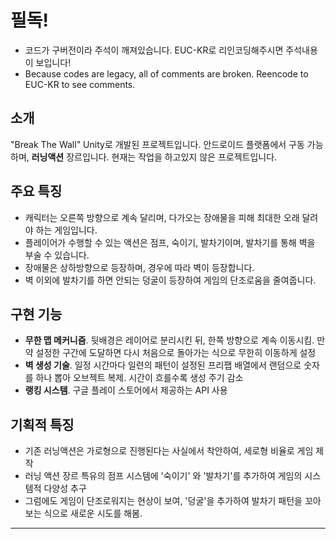 # 필독!
- 코드가 구버전이라 주석이 깨져있습니다. EUC-KR로 리인코딩해주시면 주석내용이 보입니다!
- Because codes are legacy, all of comments are broken. Reencode to EUC-KR to see comments.

## 소개
"Break The Wall" Unity로 개발된 프로젝트입니다.
안드로이드 플랫폼에서 구동 가능하며, **러닝액션** 장르입니다.
현재는 작업을 하고있지 않은 프로젝트입니다.

## 주요 특징
- 캐릭터는 오른쪽 방향으로 계속 달리며, 다가오는 장애물을 피해 최대한 오래 달려야 하는 게임입니다.
- 플레이어가 수행할 수 있는 액션은 점프, 숙이기, 발차기이며, 발차기를 통해 벽을 부술 수 있습니다.
- 장애물은 상하방향으로 등장하며, 경우에 따라 벽이 등장합니다.
- 벽 이외에 발차기를 하면 안되는 덩굴이 등장하여 게임의 단조로움을 줄여줍니다.

## 구현 기능
- **무한 맵 메커니즘**. 뒷배경은 레이어로 분리시킨 뒤, 한쪽 방향으로 계속 이동시킴. 만약 설정한 구간에 도달하면 다시 처음으로 돌아가는 식으로 무한히 이동하게 설정
- **벽 생성 기술**. 일정 시간마다 일련의 패턴이 설정된 프리팹 배열에서 랜덤으로 숫자를 하나 뽑아 오브젝트 복제. 시간이 흐를수록 생성 주기 감소
- **랭킹 시스템**. 구글 플레이 스토어에서 제공하는 API 사용

## 기획적 특징
- 기존 러닝액션은 가로형으로 진행된다는 사실에서 착안하여, 세로형 비율로 게임 제작
- 러닝 액션 장르 특유의 점프 시스템에 '숙이기' 와 '발차기'를 추가하여 게임의 시스템적 다양성 추구
- 그럼에도 게임이 단조로워지는 현상이 보여, '덩굴'을 추가하여 발차기 패턴을 꼬아보는 식으로 새로운 시도를 해봄.

---
